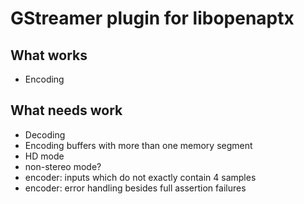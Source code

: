 # GStreamer plugin for libopenaptx

## What works

* Encoding

## What needs work

* Decoding
* Encoding buffers with more than one memory segment
* HD mode
* non-stereo mode?
* encoder: inputs which do not exactly contain 4 samples
* encoder: error handling besides full assertion failures
